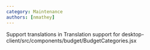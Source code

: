 ```yaml
---
category: Maintenance
authors: [nmathey]
---
```


Support translations in Translation support for desktop-client/src/components/budget/BudgetCategories.jsx